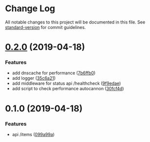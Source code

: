 # Change Log

All notable changes to this project will be documented in this file. See [standard-version](https://github.com/conventional-changelog/standard-version) for commit guidelines.

<a name="0.2.0"></a>
# [0.2.0](https://github.com/mtorre4580/back-meli/compare/v0.1.0...v0.2.0) (2019-04-18)


### Features

* add dnscache for performance ([7b6ffb0](https://github.com/mtorre4580/back-meli/commit/7b6ffb0))
* add logger ([35c6a21](https://github.com/mtorre4580/back-meli/commit/35c6a21))
* add middleware for status api /healthcheck ([9f9edae](https://github.com/mtorre4580/back-meli/commit/9f9edae))
* add script to check performance autocannon ([30fcf4d](https://github.com/mtorre4580/back-meli/commit/30fcf4d))



<a name="0.1.0"></a>
# 0.1.0 (2019-04-18)


### Features

* api /items ([099a99a](https://github.com/mtorre4580/back-meli/commit/099a99a))
